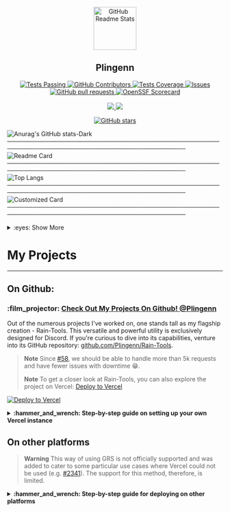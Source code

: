 <p align="center">
 <img width="100px" src="https://cdn.dribbble.com/users/2660249/screenshots/6664064/comp_1.gif" align="center" alt="GitHub Readme Stats" />
 <h2 align="center">Plingenn</h2>
</p>
  <p align="center">
    <a href="https://github.com/anuraghazra/github-readme-stats/actions">
      <img alt="Tests Passing" src="https://github.com/anuraghazra/github-readme-stats/workflows/Test/badge.svg" />
    </a>
    <a href="https://github.com/anuraghazra/github-readme-stats/graphs/contributors">
      <img alt="GitHub Contributors" src="https://img.shields.io/github/contributors/anuraghazra/github-readme-stats" />
    </a>
    <a href="https://codecov.io/gh/anuraghazra/github-readme-stats">
      <img alt="Tests Coverage" src="https://codecov.io/gh/anuraghazra/github-readme-stats/branch/master/graph/badge.svg" />
    </a>
    <a href="https://github.com/anuraghazra/github-readme-stats/issues">
      <img alt="Issues" src="https://img.shields.io/github/issues/anuraghazra/github-readme-stats?color=0088ff" />
    </a>
    <a href="https://github.com/anuraghazra/github-readme-stats/pulls">
      <img alt="GitHub pull requests" src="https://img.shields.io/github/issues-pr/anuraghazra/github-readme-stats?color=0088ff" />
    </a>
    <a href="https://securityscorecards.dev/viewer/?uri=github.com/anuraghazra/github-readme-stats">
      <img alt="OpenSSF Scorecard" src="https://api.securityscorecards.dev/projects/github.com/anuraghazra/github-readme-stats/badge" />
    </a>
    <br />
    <br />
    <a href="https://a.paddle.com/v2/click/16413/119403?link=1227">
      <img src="https://img.shields.io/badge/Supported%20by-VSCode%20Power%20User%20%E2%86%92-gray.svg?colorA=655BE1&colorB=4F44D6&style=for-the-badge"/>
    </a>
    <a href="https://a.paddle.com/v2/click/16413/119403?link=2345">
      <img src="https://img.shields.io/badge/Supported%20by-Node%20Cli.com%20%E2%86%92-gray.svg?colorA=61c265&colorB=4CAF50&style=for-the-badge"/>
    </a>
  </p>

</p>
<!-- GitHub Star Badge -->
<p align="center">
  <a href="https://github.com/Plingenn/ThemeRain" aria-label="Star Plingenn/ThemeRain on GitHub">
    <img alt="GitHub stars" src="https://img.shields.io/github/stars/Plingenn/ThemeRain?style=dark">
  </a>
</p>

![Anurag's GitHub stats-Dark](https://github-readme-stats.vercel.app/api?username=Plingenn&show_icons=true&theme=dark#gh-dark-mode-only)
────────────────────────────────────────────────────────────────────────────────────────────
![Readme Card](https://github-readme-stats.vercel.app/api/pin/?username=Plingenn&repo=Rain-Tools&show_owner=true)
────────────────────────────────────────────────────────────────────────────────────────────
![Top Langs](https://github-readme-stats.vercel.app/api/top-langs/?username=Plingenn)
────────────────────────────────────────────────────────────────────────────────────────────
![Customized Card](https://github-readme-stats.vercel.app/api/pin?username=Plingenn\&repo=Rain-Tools\&title_color=fff\&icon_color=f9f9f9\&text_color=9f9f9f\&bg_color=151515)
────────────────────────────────────────────────────────────────────────────────────────────

<!-- Place this tag in your head or just before your close body tag. -->
<script async defer src="https://buttons.github.io/buttons.js"></script>

<details>
<summary>:eyes: Show More</summary>

<a href="https://github.com/anuraghazra/github-readme-stats">
  <img height=200 align="center" src="https://github-readme-stats.vercel.app/api?username=Plingenn" />
</a>
<a href="https://github.com/anuraghazra/convoychat">
  <img height=200 align="center" src="https://github-readme-stats.vercel.app/api/top-langs?username=Plingenn&layout=compact&langs_count=8&card_width=320" />
</a>

***

<a href="https://github.com/anuraghazra/github-readme-stats">
  <img align="center" src="https://github-readme-stats.vercel.app/api/pin/?username=Plingenn&repo=rain-tools" />
</a>
<a href="https://github.com/anuraghazra/convoychat">
  <img align="center" src="https://github-readme-stats.vercel.app/api/pin/?username=Plingenn&repo=rain-tools" />
</a>

</details>

# My Projects
-----------

## On Github:

### :film\_projector: [Check Out My Projects On Github! @Plingenn](https://github.com/Plingenn)

Out of the numerous projects I've worked on, one stands tall as my flagship creation - Rain-Tools. This versatile and powerful utility is exclusively designed for Discord. If you're curious to dive into its capabilities, venture into its GitHub repository: [github.com/Plingenn/Rain-Tools](https://github.com/Plingenn/Rain-Tools).

> **Note**
> Since [#58](https://github.com/anuraghazra/github-readme-stats/pull/58), we should be able to handle more than 5k requests and have fewer issues with downtime :grin:.
> 
> **Note**
> To get a closer look at Rain-Tools, you can also explore the project on Vercel: [Deploy to Vercel](https://github.com/Plingenn/Rain-Tool)

[![Deploy to Vercel](https://vercel.com/button)](https://github.com/Plingenn/Rain-Tool)

<details>
 <summary><b>:hammer_and_wrench: Step-by-step guide on setting up your own Vercel instance</b></summary>

1.  Go to [github.com/Plingenn/Rain-Tools](https://github.com/Plingenn/Rain-Tool).
2.  Click on `Log in`.
    ![](https://files.catbox.moe/pcxk33.png)
3.  Sign in with GitHub by pressing `Continue with GitHub`.
    ![](https://files.catbox.moe/b9oxey.png)
4.  Sign in to GitHub and allow access to all repositories if prompted.
5.  Fork this repo.
6.  Go back to your [Vercel dashboard](https://vercel.com/dashboard).
7.  To import a project, click the `Add New...` button and select the `Project` option.
    ![](https://files.catbox.moe/3n76fh.png)
8.  Click the `Continue with GitHub` button, search for the required Git Repository and import it by clicking the `Import` button. Alternatively, you can import a Third-Party Git Repository using the `Import Third-Party Git Repository ->` link at the bottom of the page.
    ![](https://files.catbox.moe/mg5p04.png)
9.  Create a personal access token (PAT) [here](https://github.com/settings/tokens/new) and enable the `repo` and `user` permissions (this allows access to see private repo and user stats).
10. Add the PAT as an environment variable named `PAT_1` (as shown).
    ![](https://files.catbox.moe/0yclio.png)
11. Click deploy, and you're good to go. See your domains to use the API!

</details>

## On other platforms

> **Warning**
> This way of using GRS is not officially supported and was added to cater to some particular use cases where Vercel could not be used (e.g. [#2341](https://github.com/anuraghazra/github-readme-stats/discussions/2341)). The support for this method, therefore, is limited.

<details>
<summary><b>:hammer_and_wrench: Step-by-step guide for deploying on other platforms</b></summary>

1.  Fork or clone this repo as per your needs
2.  Add `express` to the dependencies section of `package.json`
    <https://github.com/anuraghazra/github-readme-stats/blob/ba7c2f8b55eac8452e479c8bd38b044d204d0424/package.json#L54-L61>
3.  Run `npm i` if needed (initial setup)
4.  Run `node express.js` to start the server, or set the entry point to `express.js` in `package.json` if you're deploying on a managed service
    <https://github.com/anuraghazra/github-readme-stats/blob/ba7c2f8b55eac8452e479c8bd38b044d204d0424/package.json#L11>
5.  You're done 🎉
    </details>

